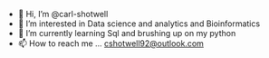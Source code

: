 - 👋 Hi, I’m @carl-shotwell
- 👀 I’m interested in Data science and analytics and Bioinformatics
- 🌱 I’m currently learning Sql and brushing up on my python
- 📫 How to reach me ... cshotwell92@outlook.com

<!---
carl-shotwell/carl-shotwell is a ✨ special ✨ repository because its `README.md` (this file) appears on your GitHub profile.
You can click the Preview link to take a look at your changes.
--->
